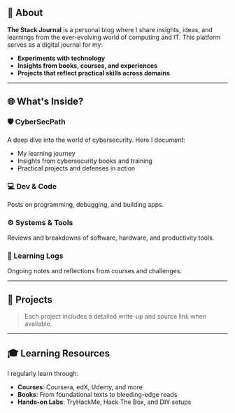 ## 📌 About
**The Stack Journal** is a personal blog where I share insights, ideas, and learnings from the ever-evolving world of computing and IT. This platform serves as a digital journal for my:

- **Experiments with technology**  
- **Insights from books, courses, and experiences**  
- **Projects that reflect practical skills across domains**

---

## 🌐 What's Inside?

### 🛡️ CyberSecPath
A deep dive into the world of cybersecurity. Here I document:
- My learning journey
- Insights from cybersecurity books and training
- Practical projects and defenses in action

### 💻 Dev & Code
Posts on programming, debugging, and building apps.

### ⚙️ Systems & Tools
Reviews and breakdowns of software, hardware, and productivity tools.

### 📓 Learning Logs
Ongoing notes and reflections from courses and challenges.

---

## 📂 Projects
> Each project includes a detailed write-up and source link when available.

---

## 🎓 Learning Resources
I regularly learn through:
- **Courses**: Coursera, edX, Udemy, and more  
- **Books**: From foundational texts to bleeding-edge reads  
- **Hands-on Labs**: TryHackMe, Hack The Box, and DIY setups
